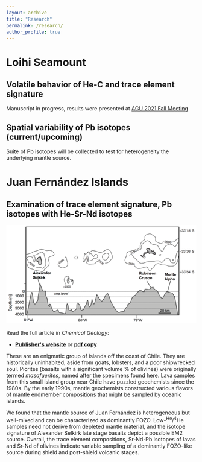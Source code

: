 ```yaml
---
layout: archive
title: "Research"
permalink: /research/
author_profile: true
---
```


# Loihi Seamount

## Volatile behavior of He-C and trace element signature

Manuscript in progress, results were presented at [AGU 2021 Fall Meeting](https://thi-truong.github.io/talks/2021-12-14-AGU)

## Spatial variability of Pb isotopes (current/upcoming)

Suite of Pb isotopes will be collected to test for heterogeneity the underlying mantle source.

#  Juan Fernández Islands

## Examination of trace element signature, Pb isotopes with He-Sr-Nd isotopes

<img src="/_pages/research-figure02-juan-fernandez-islands.png" alt="Overview of the two main islands of the Juan Fernández chain. Bottom middle shows map view of subaerial islands, and cross-section showing topography and bathymetric features (depth in m). The island on the right, Robinson Crusoe (Mas a Tierra) consists of group I and II lavas which represent a late shield-building stage and post-shield phase. The island on the left, Alexander Selkirk (Mas Afuera) consists of Group III basalts which represent the shield phase." width="600px">

Read the full article in *Chemical Geology*:
* **[Publisher's website](https://doi.org/10.1016/j.chemgeo.2017.11.024)** or **[pdf copy](https://thi-truong.github.io/files/Truong2018.pdf)**

These are an enigmatic group of islands off the coast of Chile. They are historically uninhabited, aside from goats, lobsters, and a poor shipwrecked soul. Picrites (basalts with a significant volume % of olivines) were originally termed *masafuerites*, named after the specimens found here. Lava samples from this small island group near Chile have puzzled geochemists since the 1980s. By the early 1990s, mantle geochemists constructed various flavors of mantle endmember compositions that might be sampled by oceanic islands. 

We found that the mantle source of Juan Fernández is heterogeneous but well-mixed and can be characterized as dominantly FOZO. Low-<sup>He</sup>/<sup>4</sup>He samples need not derive from depleted mantle material, and the isotope signature of Alexander Selkirk late stage basalts depict a possible EM2 source. Overall, the trace element compositions, Sr-Nd-Pb isotopes of lavas and Sr-Nd of olivines indicate variable sampling of a dominantly FOZO-like source during shield and post-shield volcanic stages. 

